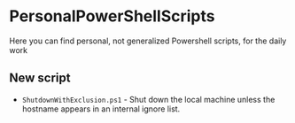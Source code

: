 # PersonalPowerShellScripts
Here you can find personal, not generalized Powershell scripts, for the daily work

## New script
- `ShutdownWithExclusion.ps1` - Shut down the local machine unless the hostname appears in an internal ignore list.
